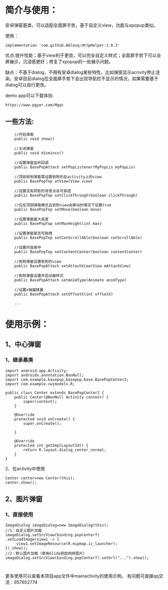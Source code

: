 # 简介与使用：
安卓弹窗基类，可以适配全面屏手势，基于自定义view，功能与xpopup类似。

使用：
```
implementation 'com.github.Ablexq:HttpHelper:1.0.3'
```

优点:提升性能；基于view利于更改，可以完全自定义样式；全面屏手势下可以全屏展示，沉浸感更好；修复了xpopup的一些展示问题。

缺点：不基于dialog，不拥有安卓dialog某些特性，比如弹窗显示acrivity停止渲染。安卓目前dialog在全面屏手势下会出现导航栏不显示的情况，如果需要基于dialog可以自行更改。

demo app可以下载体验:
```
https://www.pgyer.com/Mgqc
```

## 一些方法:
```
    //开启弹窗
    public void show()
    
    //关闭弹窗
    public void disminss()
    
    //设置弹窗监听回调
    public BasePopAttach setPopListener(MyPopLis myPopLis)
    
    //顶部依附弹窗需设置依附的在activity上的view
    public BasePopTop atView(View view)
    
    //设置没有阴影的背景点击可穿透
    public BasePopTop setClickThrough(boolean clickThrough)

    //仅在顶部弹窗模式且依附view会移动的情况下设置true
    public BasePopTop setMove(boolean move)
    
    //设置弹窗最大高度
    public BasePopTop setMaxHeight(int max)
    
    //设置弹窗是否可拖拽
    public BasePopTop setConScrollAble(boolean conScrollAble)
    
    //设置内容居中
    public BasePopTop setContentCenter(boolean contentCenter) 
    
    //依附弹窗设置依附的view
    public BasePopAttach setAttachView(View mAttachView) 
    
    //依附弹窗设置开启动画样式
    public BasePopAttach setAnimType(Animate animType)

    //设置x轴偏移量
    public BasePopAttach setOffsetX(int offsetX)
    
    ...
```

# 使用示例：
## 1、中心弹窗
### 1、继承基类
```
import android.app.Activity;
import androidx.annotation.NonNull;
import com.example.basepop.basepop.base.BasePopCenter2;
import com.example.cwjmodels.R;

public class Center extends BasePopCenter2 {
    public Center(@NonNull Activity context) {
        super(context);
    }

    @Override
    protected void onCreate() {
        super.onCreate();

    }

    @Override
    protected int getImplLayoutId() {
        return R.layout.dialog_center_normal;
    }
}
```
   2、在activity中使用
```
Center center=new Center(this);
center.show();
```
## 2、图片弹窗
### 1、直接使用
```
ImageDialog imageDialog=new ImageDialog(this);
//1：自定义图片加载
imageDialog.setSrcView(binding.popCenter7)
.setLoadImage(view1 -> {
     view1.setImageResource(R.mipmap.ic_launcher);
}).show();
//2：默认图片加载（使用Glide获取网络图片）
imageDialog.setSrcView(binding.popCenter7).setUrl("...").show();
```
#
更多使用可以查看本项目app文件中mainactivity的使用示例。
有问题可直接qq交流：957652774

